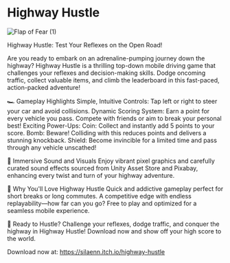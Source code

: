 # Highway Hustle


![Flap of Fear (1)](https://github.com/user-attachments/assets/b0e7fb77-40bb-4422-84e2-3dbd06ff4c06)


Highway Hustle: Test Your Reflexes on the Open Road!

Are you ready to embark on an adrenaline-pumping journey down the highway? Highway Hustle is a thrilling top-down mobile driving game that challenges your reflexes and decision-making skills. Dodge oncoming traffic, collect valuable items, and climb the leaderboard in this fast-paced, action-packed adventure!

🏎️ Gameplay Highlights
Simple, Intuitive Controls: Tap left or right to steer your car and avoid collisions.
Dynamic Scoring System: Earn a point for every vehicle you pass. Compete with friends or aim to break your personal best!
Exciting Power-Ups:
Coin: Collect and instantly add 5 points to your score.
Bomb: Beware! Colliding with this reduces points and delivers a stunning knockback.
Shield: Become invincible for a limited time and pass through any vehicle unscathed!

🎵 Immersive Sound and Visuals
Enjoy vibrant pixel graphics and carefully curated sound effects sourced from Unity Asset Store and Pixabay, enhancing every twist and turn of your highway adventure.

📱 Why You'll Love Highway Hustle
Quick and addictive gameplay perfect for short breaks or long commutes.
A competitive edge with endless replayability—how far can you go?
Free to play and optimized for a seamless mobile experience.

🚀 Ready to Hustle?
Challenge your reflexes, dodge traffic, and conquer the highway in Highway Hustle! Download now and show off your high score to the world.


Download now at: https://silaenn.itch.io/highway-hustle
